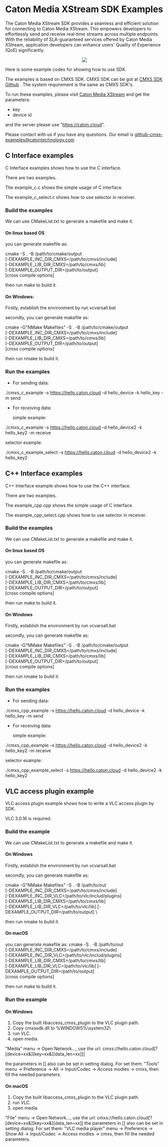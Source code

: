 # Caton Media XStream SDK Examples

The Caton Media XStream SDK provides a seamless and efficient solution for connecting to Caton Media XStream. This empowers developers to effortlessly send and receive real-time streams across multiple endpoints. With the reliability of SLA-guaranteed services offered by Caton Media XStream, application developers can enhance users' Quality of Experience (QoE) significantly.

<center>
<img src="https://global.caton.cloud/storage/cmxs_imgs/cmxs.png" />
</center>

Here is some example codes for showing how to use SDK.

The examples is based on CMXS SDK. CMXS SDK can be got at <a href="https://github.com/caton-sdk/cmxs-sdk">CMXS SDK Github</a> . The system requirement is the same as CMXS SDK's.

To run these examples, please visit <a href="https://caton.cloud/console/xstream">Caton Media XStream</a> and get the parameters:

- key
- device id

and the server please use "https://caton.cloud".

Please contact with us if you have any questions. Our email is github-cmxs-examples@catontechnology.com


## C Interface examples

C Interface examples shows how to use the C interface.

There are two examples.

The example_c.c shows the simple usage of C interface.

The example_c_select.c shows how to use selector in receiver.


### Build the examples

We can use CMakeList.txt to generate a makefile and make it.

#### On linux based OS

you can generate makefile as:

 cmake -S . -B /path/to/cmake/output \
    [-DEXAMPLE_INC_DIR_CMXS=/path/to/cmxs/include] \
    [-DEXAMPLE_LIB_DIR_CMXS=/path/to/cmxs/lib] \
    [-DEXAMPLE_OUTPUT_DIR=/path/to/output] \
    [cross compile options]

 then run make to build it.


#### On Windows:


 Firstly, establish the environment by run vcvarsall.bat

 secondly, you can generate makefile as:

 cmake -G"NMake Makefiles" -S . -B /path/to/cmake/output \
    [-DEXAMPLE_INC_DIR_CMXS=/path/to/cmxs/include] \
    [-DEXAMPLE_LIB_DIR_CMXS=/path/to/cmxs/lib] \
    [-DEXAMPLE_OUTPUT_DIR=/path/to/output] \
    [cross compile options]

then run nmake to build it.

### Run the examples

 * For sending data:

  ./cmxs_c_example -s https://hello.caton.cloud -d hello_device -k hello_key -m send

 * For receiving data:

   simple example:

  ./cmxs_c_example -s https://hello.caton.cloud -d hello_device2 -k hello_key2 -m receive

   selector example:

  ./cmxs_c_example_select -s https://hello.caton.cloud -d hello_device2 -k hello_key2


## C++ Interface examples

C++ Interface example shows how to use the C++ interface.

There are two examples.

The example_cpp.cpp shows the simple usage of C interface.

The example_cpp_select.cpp shows how to use selector in receiver.


### Build the examples

We can use CMakeList.txt to generate a makefile and make it.

#### On linux based OS

you can generate makefile as:

 cmake -S . -B /path/to/cmake/output \
    [-DEXAMPLE_INC_DIR_CMXS=/path/to/cmxs/include] \
    [-DEXAMPLE_LIB_DIR_CMXS=/path/to/cmxs/lib] \
    [-DEXAMPLE_OUTPUT_DIR=/path/to/output] \
    [cross compile options]

 then run make to build it.

#### On Windows

Firstly, establish the environment by run vcvarsall.bat

secondly, you can generate makefile as:

 cmake -G"NMake Makefiles" -S . -B /path/to/cmake/output \
    [-DEXAMPLE_INC_DIR_CMXS=/path/to/cmxs/include] \
    [-DEXAMPLE_LIB_DIR_CMXS=/path/to/cmxs/lib] \
    [-DEXAMPLE_OUTPUT_DIR=/path/to/output] \
    [cross compile options]

then run nmake to build it.

### Run the examples

 * For sending data:

  ./cmxs_cpp_example -s https://hello.caton.cloud -d hello_device -k hello_key -m send

 * For receiving data:

   simple example:

  ./cmxs_cpp_example -s https://hello.caton.cloud -d hello_device2 -k hello_key2 -m receive

   selector example:

  ./cmxs_cpp_example_select -s https://hello.caton.cloud -d hello_device2 -k hello_key2



## VLC access plugin example

VLC access plugin example shows how to write a VLC access plugin by SDK.

VLC 3.0.16 is required.


### Build the example

We can use CMakeList.txt to generate a makefile and make it.

#### On Windows

Firstly, establish the environment by run vcvarsall.bat

secondly, you can generate makefile as:

 cmake -G"NMake Makefiles" -S . -B /path/to/out \
    [-DEXAMPLE_INC_DIR_CMXS=/path/to/cmxs/include] \
    [-DEXAMPLE_INC_DIR_VLC=/path/to/vlc/includ/plugins] \
    [-DEXAMPLE_LIB_DIR_CMXS=/path/to/cmxs/lib] \
    [-DEXAMPLE_LIB_DIR_VLC=/path/to/vlc/lib]
    [-DEXAMPLE_OUTPUT_DIR=/path/to/output] \

then run nmake to build it.


#### On macOS

you can generate makefile as:
 cmake -S . -B /path/to/out \
    [-DEXAMPLE_INC_DIR_CMXS=/path/to/cmxs/include] \
    [-DEXAMPLE_INC_DIR_VLC=/path/to/vlc/includ/plugins] \
    [-DEXAMPLE_LIB_DIR_CMXS=/path/to/cmxs/lib] \
    [-DEXAMPLE_LIB_DIR_VLC=/path/to/vlc/lib]
    [-DEXAMPLE_OUTPUT_DIR=/path/to/output] \
    [cross compile options]

 then run make to build it.

### Run the example

#### On Windows

1. Copy the built libaccess_cmxs_plugin to the VLC plugin path.
2. Copy cmxssdk.dll to %WINDOWS%\system32\
3. run VLC.
4. open media.

"Media" menu -> Open Network..., use the url: cmxs://hello.caton.cloud[?[device=xx&][key=xx&][data_len=xx]]]

the parameters in [] also can be set in setting dialog. For set them: "Tools" menu -> Preference -> All -> Input/Codec -> Access modles -> cmxs, then fill the needed parameters.

#### On macOS

1. Copy the built libaccess_cmxs_plugin to the VLC plugin path.
2. run VLC.
3. open media.

"File" menu -> Open Network..., use the url: cmxs://hello.caton.cloud[?[device=xx&][key=xx&][data_len=xx]]
the parameters in [] also can be set in setting dialog. For set them: "VLC media player" menu -> Preference -> Show All -> Input/Codec -> Access modles -> cmxs, then fill the needed parameters.
